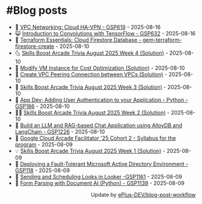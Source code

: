 # #Blog posts
<!-- BLOG-POST-LIST:START -->
- 🧰 [VPC Networking: Cloud HA-VPN - GSP619](https://eplus.dev/vpc-networking-cloud-ha-vpn-gsp619) - 2025-08-16
- 😺 [Introduction to Convolutions with TensorFlow - GSP632](https://eplus.dev/introduction-to-convolutions-with-tensorflow-gsp632) - 2025-08-16
- 🗽 [Terraform Essentials: Cloud Firestore Database - gem-terraform-firestore-create](https://eplus.dev/terraform-essentials-cloud-firestore-database-gem-terraform-firestore-create) - 2025-08-10
- 🌜 [Skills Boost Arcade Trivia August 2025 Week 4 &lpar;Solution&rpar;](https://eplus.dev/skills-boost-arcade-trivia-august-2025-week-4-solution) - 2025-08-10
- 📝 [Modify VM Instance for Cost Optimization &lpar;Solution&rpar;](https://eplus.dev/modify-vm-instance-for-cost-optimization-solution) - 2025-08-10
- 🚀 [Create VPC Peering Connection between VPCs &lpar;Solution&rpar;](https://eplus.dev/create-vpc-peering-connection-between-vpcs-solution) - 2025-08-10
- 💼 [Skills Boost Arcade Trivia August 2025 Week 3 &lpar;Solution&rpar;](https://eplus.dev/skills-boost-arcade-trivia-august-2025-week-3-solution) - 2025-08-10
- 🦣 [App Dev: Adding User Authentication to your Application - Python - GSP186](https://eplus.dev/app-dev-adding-user-authentication-to-your-application-python-gsp186) - 2025-08-10
- 👨‍🏫 [Skills Boost Arcade Trivia August 2025 Week 2 &lpar;Solution&rpar;](https://eplus.dev/skills-boost-arcade-trivia-august-2025-week-2-solution) - 2025-08-10
- 🔭 [Build an LLM and RAG-based Chat Application using AlloyDB and LangChain - GSP1226](https://eplus.dev/build-an-llm-and-rag-based-chat-application-using-alloydb-and-langchain-gsp1226) - 2025-08-10
- 🤡 [Google Cloud Arcade Facilitator &#39;25 Cohort 2 - Syllabus for the program](https://eplus.dev/google-cloud-arcade-facilitator-25-cohort-2-syllabus-for-the-program) - 2025-08-09
- 💡 [Skills Boost Arcade Trivia August 2025 Week 1 &lpar;Solution&rpar;](https://eplus.dev/skills-boost-arcade-trivia-august-2025-week-1-solution) - 2025-08-09
- 🦣 [Deploying a Fault-Tolerant Microsoft Active Directory Environment - GSP118](https://eplus.dev/deploying-a-fault-tolerant-microsoft-active-directory-environment-gsp118) - 2025-08-09
- 💪 [Sending and Scheduling Looks in Looker -GSP1161](https://eplus.dev/sending-and-scheduling-looks-in-looker-gsp1161) - 2025-08-09
- 🤡 [Form Parsing with Document AI &lpar;Python&rpar; - GSP1139](https://eplus.dev/form-parsing-with-document-ai-python-gsp1139) - 2025-08-09<!-- BLOG-POST-LIST:END -->
<div align="right">
  Update by <a target="_blank"
    href="https://github.com/ePlus-DEV/blog-post-workflow">ePlus-DEV/blog-post-workflow</a>
</div>
